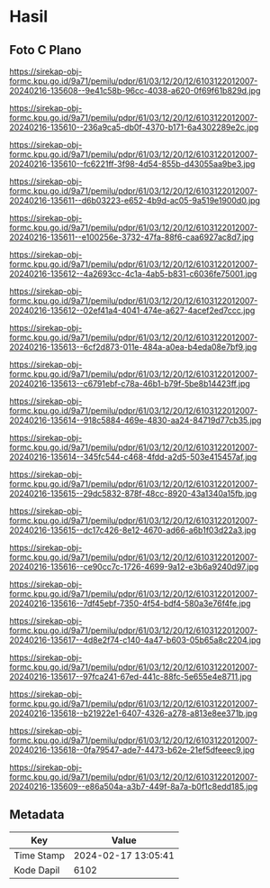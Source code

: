 # Hasil

## Foto C Plano

https://sirekap-obj-formc.kpu.go.id/9a71/pemilu/pdpr/61/03/12/20/12/6103122012007-20240216-135608--9e41c58b-96cc-4038-a620-0f69f61b829d.jpg

https://sirekap-obj-formc.kpu.go.id/9a71/pemilu/pdpr/61/03/12/20/12/6103122012007-20240216-135610--236a9ca5-db0f-4370-b171-6a4302289e2c.jpg

https://sirekap-obj-formc.kpu.go.id/9a71/pemilu/pdpr/61/03/12/20/12/6103122012007-20240216-135610--fc6221ff-3f98-4d54-855b-d43055aa9be3.jpg

https://sirekap-obj-formc.kpu.go.id/9a71/pemilu/pdpr/61/03/12/20/12/6103122012007-20240216-135611--d6b03223-e652-4b9d-ac05-9a519e1900d0.jpg

https://sirekap-obj-formc.kpu.go.id/9a71/pemilu/pdpr/61/03/12/20/12/6103122012007-20240216-135611--e100256e-3732-47fa-88f6-caa6927ac8d7.jpg

https://sirekap-obj-formc.kpu.go.id/9a71/pemilu/pdpr/61/03/12/20/12/6103122012007-20240216-135612--4a2693cc-4c1a-4ab5-b831-c6036fe75001.jpg

https://sirekap-obj-formc.kpu.go.id/9a71/pemilu/pdpr/61/03/12/20/12/6103122012007-20240216-135612--02ef41a4-4041-474e-a627-4acef2ed7ccc.jpg

https://sirekap-obj-formc.kpu.go.id/9a71/pemilu/pdpr/61/03/12/20/12/6103122012007-20240216-135613--6cf2d873-011e-484a-a0ea-b4eda08e7bf9.jpg

https://sirekap-obj-formc.kpu.go.id/9a71/pemilu/pdpr/61/03/12/20/12/6103122012007-20240216-135613--c6791ebf-c78a-46b1-b79f-5be8b14423ff.jpg

https://sirekap-obj-formc.kpu.go.id/9a71/pemilu/pdpr/61/03/12/20/12/6103122012007-20240216-135614--918c5884-469e-4830-aa24-84719d77cb35.jpg

https://sirekap-obj-formc.kpu.go.id/9a71/pemilu/pdpr/61/03/12/20/12/6103122012007-20240216-135614--345fc544-c468-4fdd-a2d5-503e415457af.jpg

https://sirekap-obj-formc.kpu.go.id/9a71/pemilu/pdpr/61/03/12/20/12/6103122012007-20240216-135615--29dc5832-878f-48cc-8920-43a1340a15fb.jpg

https://sirekap-obj-formc.kpu.go.id/9a71/pemilu/pdpr/61/03/12/20/12/6103122012007-20240216-135615--dc17c426-8e12-4670-ad66-a6b1f03d22a3.jpg

https://sirekap-obj-formc.kpu.go.id/9a71/pemilu/pdpr/61/03/12/20/12/6103122012007-20240216-135616--ce90cc7c-1726-4699-9a12-e3b6a9240d97.jpg

https://sirekap-obj-formc.kpu.go.id/9a71/pemilu/pdpr/61/03/12/20/12/6103122012007-20240216-135616--7df45ebf-7350-4f54-bdf4-580a3e76f4fe.jpg

https://sirekap-obj-formc.kpu.go.id/9a71/pemilu/pdpr/61/03/12/20/12/6103122012007-20240216-135617--4d8e2f74-c140-4a47-b603-05b65a8c2204.jpg

https://sirekap-obj-formc.kpu.go.id/9a71/pemilu/pdpr/61/03/12/20/12/6103122012007-20240216-135617--97fca241-67ed-441c-88fc-5e655e4e8711.jpg

https://sirekap-obj-formc.kpu.go.id/9a71/pemilu/pdpr/61/03/12/20/12/6103122012007-20240216-135618--b21922e1-6407-4326-a278-a813e8ee371b.jpg

https://sirekap-obj-formc.kpu.go.id/9a71/pemilu/pdpr/61/03/12/20/12/6103122012007-20240216-135618--0fa79547-ade7-4473-b62e-21ef5dfeeec9.jpg

https://sirekap-obj-formc.kpu.go.id/9a71/pemilu/pdpr/61/03/12/20/12/6103122012007-20240216-135609--e86a504a-a3b7-449f-8a7a-b0f1c8edd185.jpg


## Metadata

| Key        | Value               |
| ---------- | ------------------- |
| Time Stamp | 2024-02-17 13:05:41 |
| Kode Dapil | 6102                |




